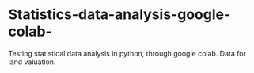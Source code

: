 # Statistics-data-analysis-google-colab-
Testing statistical data analysis in python, through google colab. Data for land valuation.

